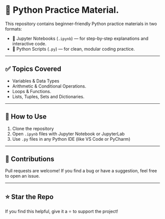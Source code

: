 # 🐍 Python Practice Material.

This repository contains beginner-friendly Python practice materials in two formats:
- 📓 Jupyter Notebooks (`.ipynb`) — for step-by-step explanations and interactive code.
- 🧾 Python Scripts (`.py`) — for clean, modular coding practice.

---
## ✅ Topics Covered

- Variables & Data Types
- Arithmetic & Conditional Operations.
- Loops & Functions.
- Lists, Tuples, Sets and Dictionaries.

---
## 🚀 How to Use

1. Clone the repository
2. Open `.ipynb` files with Jupyter Notebook or JupyterLab
3. Use `.py` files in any Python IDE (like VS Code or PyCharm)

---
## 🙌 Contributions
Pull requests are welcome! If you find a bug or have a suggestion, feel free to open an issue.

---
## ⭐ Star the Repo
If you find this helpful, give it a ⭐ to support the project!
   
